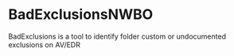 # BadExclusionsNWBO
BadExclusions is a tool to identify folder custom or undocumented exclusions on AV/EDR 
